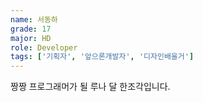 ```yaml
---
name: 서동하
grade: 17
major: HD
role: Developer
tags: ['기획자', '앞으론개발자', '디자인배울거']
---
```

짱짱 프로그래머가 될 루나 달 한조각입니다.